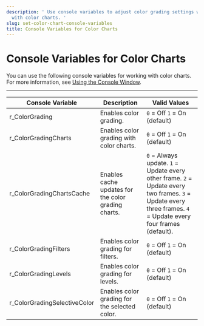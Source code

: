 ```yaml
---
description: ' Use console variables to adjust color grading settings when working
  with color charts. '
slug: set-color-chart-console-variables
title: Console Variables for Color Charts
---
```

# Console Variables for Color Charts<a name="set-color-chart-console-variables"></a>

You can use the following console variables for working with color charts\. For more information, see [Using the Console Window](console-intro.md)\.


****  

| Console Variable | Description | Valid Values | 
| --- | --- | --- | 
| r\_ColorGrading |  Enables color grading\.  |  `0` = Off `1` = On \(default\)  | 
| r\_ColorGradingCharts |  Enables color grading with color charts\.  |  `0` = Off `1` = On \(default\)  | 
| r\_ColorGradingChartsCache |  Enables cache updates for the color grading charts\.  |  `0` = Always update\. `1` = Update every other frame\. `2` = Update every two frames\. `3` = Update every three frames\. `4` = Update every four frames \(default\)\.  | 
| r\_ColorGradingFilters | Enables color grading for filters\. |  `0` = Off `1` = On \(default\)  | 
| r\_ColorGradingLevels | Enables color grading for levels\. |  `0` = Off `1` = On \(default\)  | 
| r\_ColorGradingSelectiveColor | Enables color grading for the selected color\. |  `0` = Off `1` = On \(default\)  | 